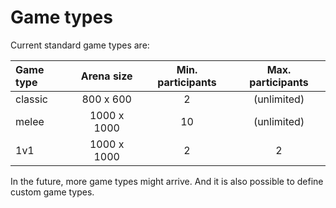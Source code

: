 # Game types

Current standard game types are:

| Game type | Arena size  | Min. participants | Max. participants |
|:----------|:-----------:|:-----------------:|:-----------------:|
| classic   |  800 x 600  |         2         |    (unlimited)    |
| melee     | 1000 x 1000 |        10         |    (unlimited)    |
| 1v1       | 1000 x 1000 |         2         |         2         |

In the future, more game types might arrive. And it is also possible to define custom game types.